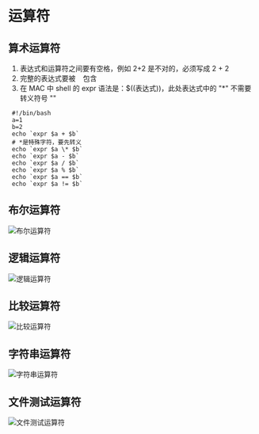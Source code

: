 # 运算符

## 算术运算符
  1. 表达式和运算符之间要有空格，例如 2+2 是不对的，必须写成 2 + 2
  2. 完整的表达式要被 ` ` 包含
  3. 在 MAC 中 shell 的 expr 语法是：$((表达式))，此处表达式中的 "*" 不需要转义符号 "\" 
```shell
 #!/bin/bash
 a=1
 b=2
 echo `expr $a + $b`
 # *是特殊字符，要先转义
 echo `expr $a \* $b`
 echo `expr $a - $b`
 echo `expr $a / $b`
 echo `expr $a % $b`
 echo `expr $a == $b`
 echo `expr $a != $b`
```

## 布尔运算符
  ![布尔运算符](/img/shell-boolean.png)

## 逻辑运算符
  ![逻辑运算符](/img/shell-boolean2.png)

## 比较运算符
  ![比较运算符](/img/shell-compare.png)

## 字符串运算符
  ![字符串运算符](/img/shell-string.png)

## 文件测试运算符
  ![文件测试运算符](/img/shell-file.png)